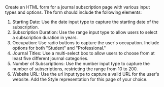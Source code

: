 Create an HTML form for a journal subscription page with various input types and options.
The form should include the following elements:
1. Starting Date: Use the date input type to capture the starting date of the subscription.
2. Subscription Duration: Use the range input type to allow users to select a subscription
duration in years.
3. Occupation: Use radio buttons to capture the user's occupation. Include options for
both "Student" and "Professional."
4. Journal Titles: Use a multi-select box to allow users to choose from at least five
different journal categories.
5. Number of Subscriptions: Use the number input type to capture the number of
subscriptions, restricting the range from 10 to 200.
6. Website URL: Use the url input type to capture a valid URL for the user's website.
Add the Style representation for this page of your choice.